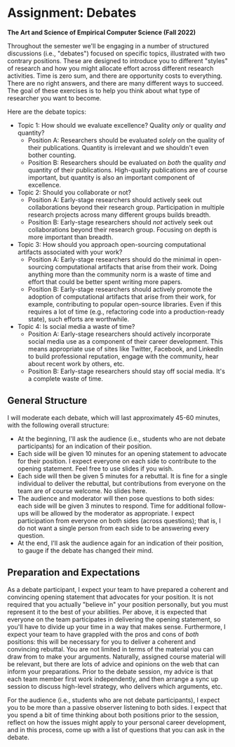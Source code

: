 # Assignment: Debates

**The Art and Science of Empirical Computer Science (Fall 2022)**

Throughout the semester we'll be engaging in a number of structured discussions (i.e., "debates") focused on specific topics, illustrated with two contrary positions.
These are designed to introduce you to different "styles" of research and how you might allocate effort across different research activities.
Time is zero sum, and there are opportunity costs to everything.
There are no right answers, and there are many different ways to succeed.
The goal of these exercises is to help you think about what type of researcher you want to become.

Here are the debate topics:

+ Topic 1: How should we evaluate excellence? Quality _only_ or quality _and_ quantity?
  + Position A: Researchers should be evaluated _solely_ on the quality of their publications. Quantity is irrelevant and we shouldn't even bother counting.
  + Position B: Researchers should be evaluated on _both_ the quality _and_ quantity of their publications. High-quality publications are of course important, but quantity is also an important component of excellence.
+ Topic 2: Should you collaborate or not?
  + Position A: Early-stage researchers should actively seek out collaborations beyond their research group. Participation in multiple research projects across many different groups builds breadth.
  + Position B: Early-stage researchers should _not_ actively seek out collaborations beyond their research group. Focusing on depth is more important than breadth.
+ Topic 3: How should you approach open-sourcing computational artifacts associated with your work?
  + Position A: Early-stage researchers should do the minimal in open-sourcing computational artifacts that arise from their work. Doing anything more than the community norm is a waste of time and effort that could be better spent writing more papers.
  + Position B: Early-stage researchers should actively promote the adoption of computational artifacts that arise from their work, for example, contributing to popular open-source libraries. Even if this requires a lot of time (e.g., refactoring code into a production-ready state), such efforts are worthwhile.
+ Topic 4: Is social media a waste of time?
  + Position A: Early-stage researchers should actively incorporate social media use as a component of their career development. This means appropriate use of sites like Twitter, Facebook, and LinkedIn to build professional reputation, engage with the community, hear about recent work by others, etc.
  + Position B: Early-stage researchers should stay off social media. It's a complete waste of time.

## General Structure

I will moderate each debate, which will last approximately 45-60 minutes, with the following overall structure:

+ At the beginning, I'll ask the audience (i.e., students who are not debate participants) for an indication of their position.
+ Each side will be given 10 minutes for an opening statement to advocate for their position. I expect everyone on each side to contribute to the opening statement. Feel free to use slides if you wish.
+ Each side will then be given 5 minutes for a rebuttal. It is fine for a single individual to deliver the rebuttal, but contributions from everyone on the team are of course welcome. No slides here.
+ The audience and moderator will then pose questions to both sides: each side will be given 3 minutes to respond. Time for additional follow-ups will be allowed by the moderator as appropriate. I expect participation from everyone on both sides (across questions); that is, I do not want a single person from each side to be answering every question.
+ At the end, I'll ask the audience again for an indication of their position, to gauge if the debate has changed their mind.

## Preparation and Expectations

As a debate participant, I expect your team to have prepared a coherent and convincing opening statement that advocates for your position.
It is not required that you actually "believe in" your position personally, but you must represent it to the best of your abilities.
Per above, it is expected that everyone on the team participates in delivering the opening statement, so you'll have to divide up your time in a way that makes sense.
Furthermore, I expect your team to have grappled with the pros and cons of _both_ positions: this will be necessary for you to deliver a coherent and convincing rebuttal.
You are not limited in terms of the material you can draw from to make your arguments.
Naturally, assigned course material will be relevant, but there are lots of advice and opinions on the web that can inform your preparations.
Prior to the debate session, my advice is that each team member first work independently, and then arrange a sync up session to discuss high-level strategy, who delivers which arguments, etc.

For the audience (i.e., students who are not debate participants), I expect you to be more than a passive observer listening to both sides.
I expect that you spend a bit of time thinking about both positions prior to the session, reflect on how the issues might apply to your personal career development, and in this process, come up with a list of questions that you can ask in the debate.
